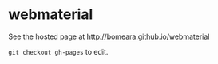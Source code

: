 # webmaterial

See the hosted page at http://bomeara.github.io/webmaterial

`git checkout gh-pages` to edit.
